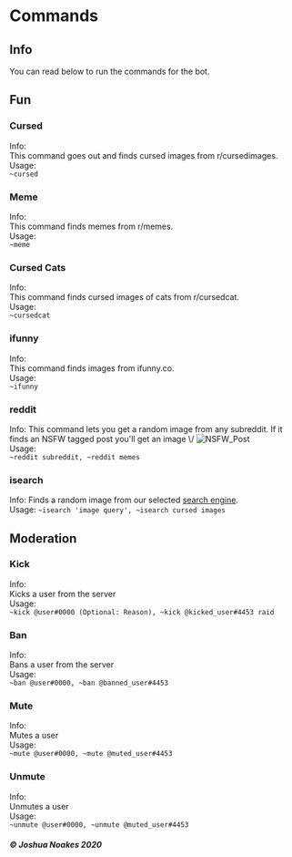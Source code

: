 # Commands

## Info
You can read below to run the commands for the bot.     

## Fun
### Cursed   
Info:     
This command goes out and finds cursed images from r/cursedimages.      
Usage:         
```~cursed```     
### Meme  
Info:  
This command finds memes from r/memes.  
Usage:  
```~meme```  
### Cursed Cats
Info:  
This command finds cursed images of cats from r/cursedcat.  
Usage:  
```~cursedcat```  
### ifunny  
Info:  
This command finds images from ifunny.co.  
Usage:  
```~ifunny```  
### reddit  
Info:
This command lets you get a random image from any subreddit.
If it finds an NSFW tagged post you'll get an image \\\/
![NSFW_Post](https://raw.githubusercontent.com/Joshua-Noakes1/Lake-CDN/master/CDN/Images/Readme/Commands.md/Post-ex-01-NSFW.png)  
Usage:  
```~reddit subreddit, ~reddit memes```  
### isearch  
Info:
Finds a random image from our selected [search engine](https://dogpile.com).  
Usage:
```~isearch 'image query', ~isearch cursed images```  
## Moderation
### Kick     
Info:     
Kicks a user from the server    
Usage:         
```~kick @user#0000 (Optional: Reason), ~kick @kicked_user#4453 raid```         
### Ban
Info:     
Bans a user from the server    
Usage:         
```~ban @user#0000, ~ban @banned_user#4453```          
### Mute 
Info:     
Mutes a user  
Usage:         
```~mute @user#0000, ~mute @muted_user#4453```        
### Unmute      
Info:     
Unmutes a user  
Usage:         
```~unmute @user#0000, ~unmute @muted_user#4453```               
##### © Joshua Noakes 2020
